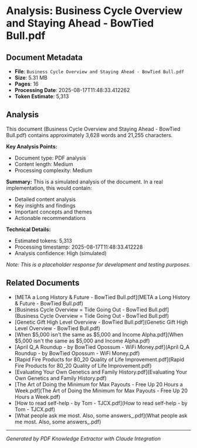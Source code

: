 # Analysis: Business Cycle Overview and Staying Ahead - BowTied Bull.pdf

## Document Metadata
- **File**: `Business Cycle Overview and Staying Ahead - BowTied Bull.pdf`
- **Size**: 5.31 MB
- **Pages**: 16
- **Processing Date**: 2025-08-17T11:48:33.412262
- **Token Estimate**: 5,313

## Analysis

This document (Business Cycle Overview and Staying Ahead - BowTied Bull.pdf) contains approximately 3,628 words and 21,255 characters.

**Key Analysis Points:**
- Document type: PDF analysis
- Content length: Medium
- Processing complexity: Medium

**Summary:**
This is a simulated analysis of the document. In a real implementation, this would contain:
- Detailed content analysis
- Key insights and findings
- Important concepts and themes
- Actionable recommendations

**Technical Details:**
- Estimated tokens: 5,313
- Processing timestamp: 2025-08-17T11:48:33.412228
- Analysis confidence: High (simulated)

*Note: This is a placeholder response for development and testing purposes.*

## Related Documents

- [META a Long History & Future - BowTied Bull.pdf](META a Long History & Future - BowTied Bull.pdf)
- [Business Cycle Overview = Tide Going Out - BowTied Bull.pdf](Business Cycle Overview = Tide Going Out - BowTied Bull.pdf)
- [Genetic Gift High Level Overview - BowTied Bull.pdf](Genetic Gift High Level Overview - BowTied Bull.pdf)
- [When $5,000 isn't the same as $5,000 and Income Alpha.pdf](When $5,000 isn't the same as $5,000 and Income Alpha.pdf)
- [April Q_A Roundup - by BowTied Opossum - WiFi Money.pdf](April Q_A Roundup - by BowTied Opossum - WiFi Money.pdf)
- [Rapid Fire Products for 80_20 Quality of Life Improvement.pdf](Rapid Fire Products for 80_20 Quality of Life Improvement.pdf)
- [Evaluating Your Own Genetics and Family History.pdf](Evaluating Your Own Genetics and Family History.pdf)
- [The Art of Doing the Minimum for Max Payouts - Free Up 20 Hours a Week.pdf](The Art of Doing the Minimum for Max Payouts - Free Up 20 Hours a Week.pdf)
- [How to read self-help - by Tom - TJCX.pdf](How to read self-help - by Tom - TJCX.pdf)
- [What people ask me most. Also, some answers_.pdf](What people ask me most. Also, some answers_.pdf)

---
*Generated by PDF Knowledge Extractor with Claude Integration*